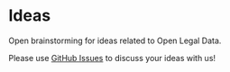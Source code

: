 # Ideas

Open brainstorming for ideas related to Open Legal Data.

Please use [GitHub Issues](https://github.com/openlegaldata/ideas/issues) to discuss your ideas with us!
